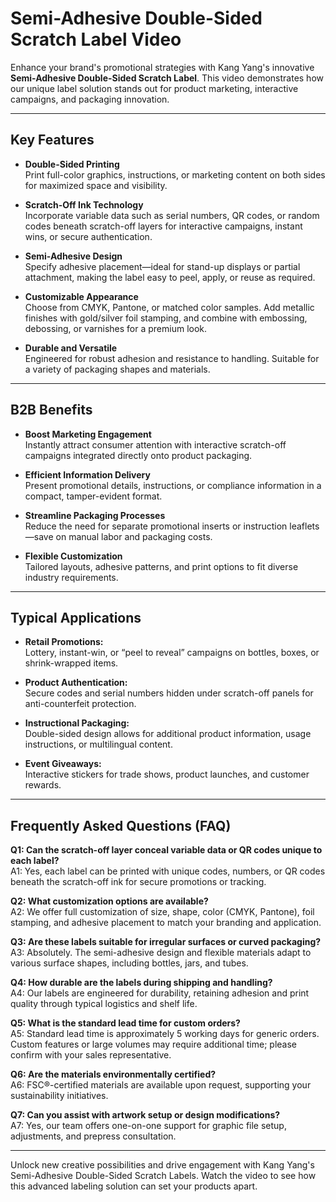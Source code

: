 # Semi-Adhesive Double-Sided Scratch Label Video

Enhance your brand's promotional strategies with Kang Yang's innovative **Semi-Adhesive Double-Sided Scratch Label**. This video demonstrates how our unique label solution stands out for product marketing, interactive campaigns, and packaging innovation.

---

## Key Features

- **Double-Sided Printing**  
  Print full-color graphics, instructions, or marketing content on both sides for maximized space and visibility.

- **Scratch-Off Ink Technology**  
  Incorporate variable data such as serial numbers, QR codes, or random codes beneath scratch-off layers for interactive campaigns, instant wins, or secure authentication.

- **Semi-Adhesive Design**  
  Specify adhesive placement—ideal for stand-up displays or partial attachment, making the label easy to peel, apply, or reuse as required.

- **Customizable Appearance**  
  Choose from CMYK, Pantone, or matched color samples. Add metallic finishes with gold/silver foil stamping, and combine with embossing, debossing, or varnishes for a premium look.

- **Durable and Versatile**  
  Engineered for robust adhesion and resistance to handling. Suitable for a variety of packaging shapes and materials.

---

## B2B Benefits

- **Boost Marketing Engagement**  
  Instantly attract consumer attention with interactive scratch-off campaigns integrated directly onto product packaging.

- **Efficient Information Delivery**  
  Present promotional details, instructions, or compliance information in a compact, tamper-evident format.

- **Streamline Packaging Processes**  
  Reduce the need for separate promotional inserts or instruction leaflets—save on manual labor and packaging costs.

- **Flexible Customization**  
  Tailored layouts, adhesive patterns, and print options to fit diverse industry requirements.

---

## Typical Applications

- **Retail Promotions:**  
  Lottery, instant-win, or “peel to reveal” campaigns on bottles, boxes, or shrink-wrapped items.

- **Product Authentication:**  
  Secure codes and serial numbers hidden under scratch-off panels for anti-counterfeit protection.

- **Instructional Packaging:**  
  Double-sided design allows for additional product information, usage instructions, or multilingual content.

- **Event Giveaways:**  
  Interactive stickers for trade shows, product launches, and customer rewards.

---

## Frequently Asked Questions (FAQ)

**Q1: Can the scratch-off layer conceal variable data or QR codes unique to each label?**  
A1: Yes, each label can be printed with unique codes, numbers, or QR codes beneath the scratch-off ink for secure promotions or tracking.

**Q2: What customization options are available?**  
A2: We offer full customization of size, shape, color (CMYK, Pantone), foil stamping, and adhesive placement to match your branding and application.

**Q3: Are these labels suitable for irregular surfaces or curved packaging?**  
A3: Absolutely. The semi-adhesive design and flexible materials adapt to various surface shapes, including bottles, jars, and tubes.

**Q4: How durable are the labels during shipping and handling?**  
A4: Our labels are engineered for durability, retaining adhesion and print quality through typical logistics and shelf life.

**Q5: What is the standard lead time for custom orders?**  
A5: Standard lead time is approximately 5 working days for generic orders. Custom features or large volumes may require additional time; please confirm with your sales representative.

**Q6: Are the materials environmentally certified?**  
A6: FSC®-certified materials are available upon request, supporting your sustainability initiatives.

**Q7: Can you assist with artwork setup or design modifications?**  
A7: Yes, our team offers one-on-one support for graphic file setup, adjustments, and prepress consultation.

---

Unlock new creative possibilities and drive engagement with Kang Yang's Semi-Adhesive Double-Sided Scratch Labels. Watch the video to see how this advanced labeling solution can set your products apart.